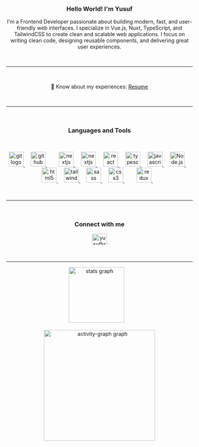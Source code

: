 <h3 align="center">Hello World! I'm Yusuf</h3>
<p align="center">I'm a Frontend Developer passionate about building modern, fast, and user-friendly web interfaces. I specialize in Vue.js, Nuxt, TypeScript, and TailwindCSS to create clean and scalable web applications. I focus on writing clean code, designing reusable components, and delivering great user experiences.</p>
<br />
 
---
 
<br />
 
 
<div align="center">
 
🧾 Know about my experiences: [Resume](https://drive.google.com/file/d/19YFAoIUMdbGRhph0RBFhGIhCQyC0WS1J/view?usp=sharing)
 

</div>
 
<br />
 
---
 
<br />
 
<h3
  align="center"
  width="100%"
>
  Languages and Tools
</h3>
 
<br />
 
<p align="center">
  <a
    href="https://git-scm.com/"
    target="_blank"
    rel="noreferrer"
  >
    <img
      src="https://cdn.jsdelivr.net/gh/devicons/devicon/icons/git/git-original.svg"
      height="40"
      alt="git logo"
    />
  </a>
  <img width="12" />
  <a
    href="https://github.com"
    target="_blank"
    rel="noreferrer"
  >
    <img
      src="https://skillicons.dev/icons?i=github"
      height="40"
      alt="github logo"
    />
  </a>
 
  <img width="12" />
 
  <img width="12" />
  <a
    href="https://nextjs.org/"
    target="_blank"
    rel="noreferrer"
  >
    <img
      src="https://cdn.jsdelivr.net/gh/devicons/devicon/icons/nextjs/nextjs-original.svg"
      height="40"
      alt="nextjs logo"
    />
  </a>
  
  <img width="12" />
  <a
    href="https://nextjs.org/"
    target="_blank"
    rel="noreferrer"
  >
    <img
      src="https://cdn.jsdelivr.net/gh/devicons/devicon/icons/nextjs/nextjs-original.svg"
      height="40"
      alt="nextjs logo"
    />
  </a>
  <img width="12" />
  <a
    href="https://reactjs.org/"
    target="_blank"
    rel="noreferrer"
  >
    <img
      src="https://cdn.jsdelivr.net/gh/devicons/devicon/icons/react/react-original.svg"
      height="40"
      alt="react logo"
    />
  </a>
  <img width="12" />
  <a
    href="https://www.typescriptlang.org/"
    target="_blank"
    rel="noreferrer"
  >
    <img
      src="https://cdn.jsdelivr.net/gh/devicons/devicon/icons/typescript/typescript-original.svg"
      height="40"
      alt="typescript logo"
    />
  </a>
  <img width="12" />
  <a
    href="https://developer.mozilla.org/en-US/docs/Web/JavaScript"
    target="_blank"
    rel="noreferrer"
  >
    <img
      src="https://cdn.jsdelivr.net/gh/devicons/devicon/icons/javascript/javascript-original.svg"
      height="40"
      alt="javascript logo"
    />
  </a>
  <img width="12" />
 <a
    href="https://nodejs.org/en"
    target="_blank"
    rel="noreferrer"
  >
    <img src="https://avatars.githubusercontent.com/u/9950313?s=200&amp;v=4" alt="Node.js logo" height="40" style="max-width: 100%;">
  </a>
  <img width="12" />
  <a
    href="https://www.w3.org/html/"
    target="_blank"
    rel="noreferrer"
  >
    <img
      src="https://cdn.jsdelivr.net/gh/devicons/devicon/icons/html5/html5-original.svg"
      height="40"
      alt="html5 logo"
    />
  </a>
  <img width="12" />
  <a
    href="https://tailwindcss.com/"
    target="_blank"
    rel="noreferrer"
  >
    <img
      src="https://cdn.simpleicons.org/tailwindcss/06B6D4"
      height="40"
      alt="tailwindcss logo"
    />
  </a>
  <img width="12" />
  <a
    href="https://sass-lang.com"
    target="_blank"
    rel="noreferrer"
  >
    <img
      src="https://cdn.jsdelivr.net/gh/devicons/devicon/icons/sass/sass-original.svg"
      height="40"
      alt="sass logo"
    />
  </a>
  <img width="12" />
  <a
    href="https://www.w3schools.com/css/"
    target="_blank"
    rel="noreferrer"
  >
    <img
      src="https://cdn.jsdelivr.net/gh/devicons/devicon/icons/css3/css3-original.svg"
      height="40"
      alt="css3 logo"
    />
  </a>
  <img width="12" />
  
  <img width="12" />
  <a
    href="https://redux.js.org"
    target="_blank"
    rel="noreferrer"
  >
    <img
      src="https://cdn.jsdelivr.net/gh/devicons/devicon/icons/redux/redux-original.svg"
      height="40"
      alt="redux logo"
    />
  </a>
  <img width="12" />
  

</p>
 
<br />
 
---
 
<br />
 
<h3 align="center">Connect with me</h3>
<p align="center">
  <a
    href="https://www.linkedin.com/in/yusuf-karatay/"
    target="blank"
    ><img
      align="center"
      src="https://raw.githubusercontent.com/maurodesouza/profile-readme-generator/master/src/assets/icons/social/linkedin/default.svg"
      alt="yusufkrty"
      height="30"
      width="40"
  /></a>
</p>
 
<br />
 
---
 
<div align="center">
  <img
    src="https://github-readme-stats.vercel.app/api?username=yusufkrty&hide_title=false&hide_rank=false&show_icons=true&include_all_commits=true&count_private=true&disable_animations=false&theme=dracula&locale=en&hide_border=false&order=1"
    height="150"
    alt="stats graph"
  />
  <img width="12" />
 
</div>
<br />
<div align="center">
  <img
    src="https://github-readme-activity-graph.vercel.app/graph?username=yusufkrty&radius=16&theme=react&area=true&order=5"
    height="300"
    alt="activity-graph graph"
  />
</div>




 
